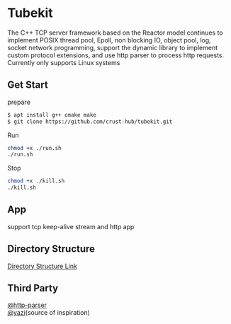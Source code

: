 # Tubekit

The C++ TCP server framework based on the Reactor model continues to implement POSIX thread pool, Epoll, non blocking IO, object pool, log, socket network programming, support the dynamic library to implement custom protocol extensions, and use http parser to process http requests. Currently only supports Linux systems

## Get Start

prepare

```bash
$ apt install g++ cmake make
$ git clone https://github.com/crust-hub/tubekit.git
```

Run

```bash
chmod +x ./run.sh
./run.sh
```

Stop

```bash
chmod +x ./kill.sh
./kill.sh
```

## App

support tcp keep-alive stream and http app

## Directory Structure

[Directory Structure Link](./doc/dir_detail.md)

## Third Party

[@http-parser](https://github.com/nodejs/http-parser)  
[@yazi](https://github.com/oldjun/yazi)(source of inspiration)
